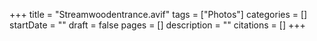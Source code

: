 +++
title = "Streamwoodentrance.avif"
tags = ["Photos"]
categories = []
startDate = ""
draft = false
pages = []
description = ""
citations = []
+++
